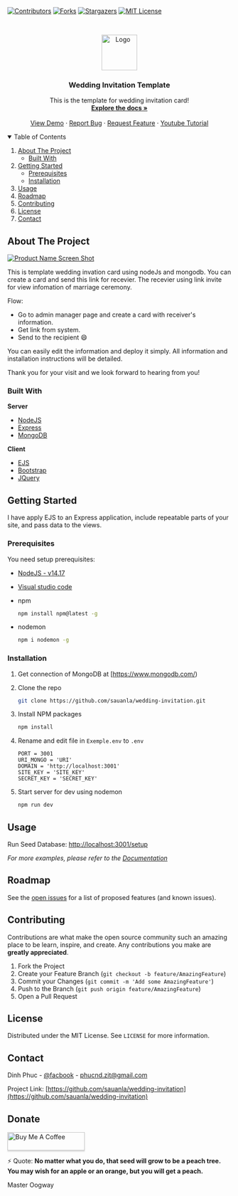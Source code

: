 
[![Contributors][contributors-shield]][contributors-url]
[![Forks][forks-shield]][forks-url]
[![Stargazers][stars-shield]][stars-url]
[![MIT License][license-shield]][license-url] 



<!-- PROJECT LOGO -->
<br />
<p align="center">
  <a href="https://sauanla.com/wp-content/uploads/2020/06/ico-logo-sauanla2-300x245.png">
    <img src="https://sauanla.com/wp-content/uploads/2020/06/ico-logo-sauanla2-300x245.png" alt="Logo" width="80" height="80">
  </a>

  <h3 align="center">Wedding Invitation Template</h3>

  <p align="center">
    This is the template for wedding invitation card!
    <br />
    <a href="https://github.com/sauanla/wedding-invitation/wiki"><strong>Explore the docs »</strong></a>
    <br />
    <br />
    <a href="https://sal-wedding-invitation.herokuapp.com/">View Demo</a>
    ·
    <a href="https://github.com/sauanla/wedding-invitation/issues">Report Bug</a>
    ·
    <a href="https://github.com/sauanla/wedding-invitation/issues">Request Feature</a>
    ·
    <a href="https://www.youtube.com/playlist?list=PLftwn3qtQFO2BTKQnC4cK60ibvydPBNh6">Youtube Tutorial</a>
  </p>
</p>



<!-- TABLE OF CONTENTS -->
<details open="open">
  <summary>Table of Contents</summary>
  <ol>
    <li>
      <a href="#about-the-project">About The Project</a>
      <ul>
        <li><a href="#built-with">Built With</a></li>
      </ul>
    </li>
    <li>
      <a href="#getting-started">Getting Started</a>
      <ul>
        <li><a href="#prerequisites">Prerequisites</a></li>
        <li><a href="#installation">Installation</a></li>
      </ul>
    </li>
    <li><a href="#usage">Usage</a></li>
    <li><a href="#roadmap">Roadmap</a></li>
    <li><a href="#contributing">Contributing</a></li>
    <li><a href="#license">License</a></li>
    <li><a href="#contact">Contact</a></li> 
  </ol>
</details>



<!-- ABOUT THE PROJECT -->
## About The Project
[![Product Name Screen Shot][product-screenshot]](https://sal-wedding-invitation.herokuapp.com/)

This is template wedding invation card  using nodeJs and mongodb. You can create a card and send this link for recevier.
The recevier using link invite for view infomation of marriage ceremony.

Flow:
* Go to admin manager page and create a card with receiver's information.
* Get link from system.
* Send to the recipient :smile:

You can easily edit the information and deploy it simply. All information and installation instructions will be detailed.

Thank you for your visit and we look forward to hearing from you!

### Built With

**Server**
* [NodeJS](https://nodejs.org)
* [Express](https://expressjs.com)
* [MongoDB](https://www.mongodb.com)

**Client**
* [EJS](https://ejs.co)
* [Bootstrap](https://getbootstrap.com)
* [JQuery](https://jquery.com)



<!-- GETTING STARTED -->
## Getting Started

I have apply EJS to an Express application, include repeatable parts of your site, and pass data to the views.

### Prerequisites

You need setup prerequisites: 
*   [NodeJS - v14.17](https://nodejs.org/dist/v14.17.0/node-v14.17.0-x64.msi)
*   [Visual studio code](https://code.visualstudio.com/)

* npm
  ```sh
  npm install npm@latest -g
  ```
* nodemon
  ```sh
  npm i nodemon -g
  ```
  
### Installation

1. Get connection of MongoDB at [https://www.mongodb.com/)
2. Clone the repo
   ```sh
   git clone https://github.com/sauanla/wedding-invitation.git
   ```
3. Install NPM packages
   ```sh
   npm install
   ```
4. Rename and edit file in `Exemple.env` to `.env`

   ```env
   PORT = 3001
   URI_MONGO = 'URI'
   DOMAIN = 'http://localhost:3001'
   SITE_KEY = 'SITE_KEY'
   SECRET_KEY = 'SECRET_KEY'
   ```
5. Start server
    for dev using nodemon
   ```sh
   npm run dev
   ```


<!-- USAGE EXAMPLES -->
## Usage
Run Seed Database: [http://localhost:3001/setup](http://localhost:3001/setup) 

_For more examples, please refer to the [Documentation](https://github.com/sauanla/wedding-invitation/wiki)_



<!-- ROADMAP -->
## Roadmap

See the [open issues](https://github.com/sauanla/wedding-invitation/issues) for a list of proposed features (and known issues).



<!-- CONTRIBUTING -->
## Contributing

Contributions are what make the open source community such an amazing place to be learn, inspire, and create. Any contributions you make are **greatly appreciated**.

1. Fork the Project
2. Create your Feature Branch (`git checkout -b feature/AmazingFeature`)
3. Commit your Changes (`git commit -m 'Add some AmazingFeature'`)
4. Push to the Branch (`git push origin feature/AmazingFeature`)
5. Open a Pull Request



<!-- LICENSE -->
## License

Distributed under the MIT License. See `LICENSE` for more information.



<!-- CONTACT -->
## Contact

Dinh Phuc - [@facbook](https://fb.com/it.sauanla) - phucnd.zit@gmail.com

Project Link: [https://github.com/sauanla/wedding-invitation](https://github.com/sauanla/wedding-invitation)



<!-- Donate -->
## Donate
<a href="https://www.buymeacoffee.com/sauanla" target="_blank"><img src="https://www.buymeacoffee.com/assets/img/custom_images/orange_img.png" alt="Buy Me A Coffee" style="height: 41px !important;width: 174px !important;box-shadow: 0px 3px 2px 0px rgba(190, 190, 190, 0.5) !important;-webkit-box-shadow: 0px 3px 2px 0px rgba(190, 190, 190, 0.5) !important;" ></a>


<!-- MARKDOWN LINKS & IMAGES -->
<!-- https://www.markdownguide.org/basic-syntax/#reference-style-links -->
[contributors-shield]: https://img.shields.io/github/contributors/sauanla/wedding-invitation.svg?style=for-the-badge
[contributors-url]: https://github.com/sauanla/wedding-invitation/graphs/contributors
[forks-shield]: https://img.shields.io/github/forks/sauanla/wedding-invitation.svg?style=for-the-badge
[forks-url]: https://github.com/sauanla/wedding-invitation/network/members
[stars-shield]: https://img.shields.io/github/stars/sauanla/wedding-invitation.svg?style=for-the-badge
[stars-url]: https://github.com/sauanla/wedding-invitation/stargazers
[issues-shield]: https://img.shields.io/github/issues/sauanla/wedding-invitation.svg?style=for-the-badge
[issues-url]: https://github.comsauanla/wedding-invitation/issues
[license-shield]: https://img.shields.io/github/license/sauanla/wedding-invitation.svg?style=for-the-badge
[license-url]: https://github.com/sauanla/wedding-invitation/blob/main/LICENSE.txt
[product-screenshot]: https://i.imgur.com/R8MzjsI.png

⚡ Quote: 
**No matter what you do, that seed will grow to be a peach tree. You may wish for an apple or an orange, but you will get a peach.**

Master Oogway